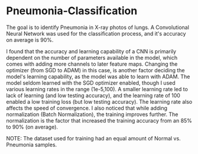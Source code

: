 # Pneumonia-Classification

The goal is to identify Pneumonia in X-ray photos of lungs. A Convolutional Neural Network was used for the classification process, and it's accuracy on average is 90%. 

I found that the accuracy and learning capability of a CNN is primarily dependent on the number of parameters available in the model, which comes with adding more channels to later feature maps. Changing the optimizer (from SGD to ADAM) in this case, is another factor deciding the model's learning capability, as the model was able to learn with ADAM. The model seldom learned with the SGD optimizer enabled, though I used various learning rates in the range (1e-5,100). A smaller learning rate led to lack of learning (and low testing accuracy), and the learning rate of 100 enabled a low training loss (but low testing accuracy). The learning rate also affects the speed of convergence. I also noticed that while adding normalization (Batch Normalization), the training improves further. The normalization is the factor that increased the training accuracy from an 85% to 90% (on average).


NOTE: The dataset used for training had an equal amount of Normal vs. Pneumonia samples.

